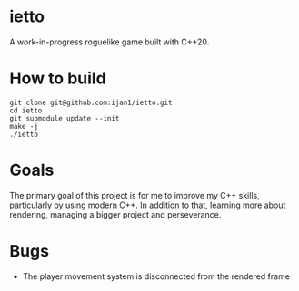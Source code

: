 # ietto
A work-in-progress roguelike game built with C++20.

# How to build
```
git clone git@github.com:ijan1/ietto.git
cd ietto
git submodule update --init
make -j
./ietto
```

# Goals
The primary goal of this project is for me to improve my C++ skills,
particularly by using modern C++. In addition to that, learning more
about rendering, managing a bigger project and perseverance.

# Bugs
- The player movement system is disconnected from the rendered frame
